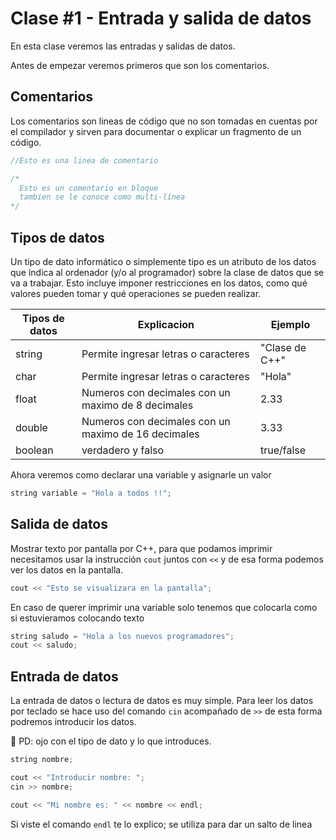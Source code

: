 # Clase #1 - Entrada y salida de datos

En esta clase veremos las entradas y salidas de datos.

Antes de empezar veremos primeros que son los comentarios.

## Comentarios
Los comentarios son lineas de código que no son tomadas en cuentas por el compilador y sirven para documentar o explicar un fragmento de un código.

```cpp
//Esto es una linea de comentario

/*
  Esto es un comentario en bloque 
  tambien se le conoce como multi-línea
*/
```

## Tipos de datos
Un tipo de dato informático o simplemente tipo es un atributo de los datos que indica al ordenador (y/o al programador) sobre la clase de datos que se va a trabajar. Esto incluye imponer restricciones en los datos, como qué valores pueden tomar y qué operaciones se pueden realizar.

| Tipos de datos | Explicacion | Ejemplo |
| ------ | ------ | ------ |
| string | Permite ingresar letras o caracteres | "Clase de C++" |
| char   | Permite ingresar letras o caracteres | "Hola" |
| float  | Numeros con decimales con un maximo de 8 decimales | 2.33 |
| double | Numeros con decimales con un maximo de 16 decimales| 3.33 |
| boolean | verdadero y falso | true/false |

Ahora veremos como declarar una variable y asignarle un valor

```cpp
string variable = "Hola a todos !!";
```

## Salida de datos
Mostrar texto por pantalla por C++, para que podamos imprimir necesitamos usar la instrucción `cout` juntos con `<<` y de esa forma podemos ver los datos en la pantalla.
 
```cpp
cout << "Esto se visualizara en la pantalla";
```

En caso de querer imprimir una variable solo tenemos que colocarla como si estuvieramos colocando texto

```cpp
string saludo = "Hola a los nuevos programadores";
cout << saludo;
```

## Entrada de datos
La entrada de datos o lectura de datos es muy simple. Para leer los datos por teclado se hace uso del comando `cin` acompañado de `>>` de esta forma podremos introducir los datos.

👀 PD: ojo con el tipo de dato y lo que introduces.

```cpp
string nombre;

cout << "Introducir nombre: ";
cin >> nombre;

cout << "Mi nombre es: " << nombre << endl;
```

Si viste el comando `endl` te lo explico; se utiliza para dar un salto de linea


